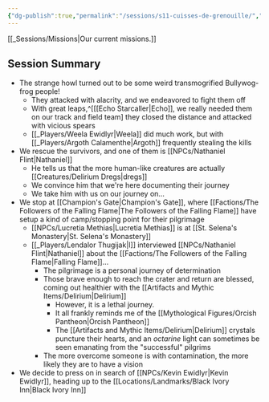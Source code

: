 ```yaml
---
{"dg-publish":true,"permalink":"/sessions/s11-cuisses-de-grenouille/","noteIcon":""}
---
```



[[_Sessions/Missions\|Our current missions.]]

## Session Summary
- The strange howl turned out to be some weird transmogrified Bullywog-frog people!
	- They attacked with alacrity, and we endeavored to fight them off
	- With great leaps,^[[[Echo Starcaller\|Echo]], we really needed them on our track and field team] they closed the distance and attacked with vicious spears
	- [[_Players/Weela Ewidlyr\|Weela]] did much work, but with [[_Players/Argoth Calamenthe\|Argoth]] frequently stealing the kills
- We rescue the survivors, and one of them is [[NPCs/Nathaniel Flint\|Nathaniel]]
	- He tells us that the more human-like creatures are actually [[Creatures/Delirium Dregs\|dregs]]
	- We convince him that we're here documenting their journey
	- We take him with us on our journey on...
- We stop at [[Champion's Gate\|Champion's Gate]], where [[Factions/The Followers of the Falling Flame\|The Followers of the Falling Flame]] have setup a kind of camp/stopping point for their pilgrimage
	- [[NPCs/Lucretia Methias\|Lucretia Methias]] is at [[St. Selena's Monastery\|St. Selena's Monastery]]
	- [[_Players/Lendalor Thugijak\|I]] interviewed [[NPCs/Nathaniel Flint\|Nathaniel]] about the [[Factions/The Followers of the Falling Flame\|Falling Flame]]...
		- The pilgrimage is a personal journey of determination
		- Those brave enough to reach the crater and return are blessed, coming out healthier with the [[Artifacts and Mythic Items/Delirium\|Delirium]]
			- However, it is a lethal journey.
			- It all frankly reminds me of the [[Mythological Figures/Orcish Pantheon\|Orcish Pantheon]]
			- The [[Artifacts and Mythic Items/Delirium\|Delirium]] crystals puncture their hearts, and an *octarine* light can sometimes be seen emanating from the "successful" pilgrims
		- The more overcome someone is with contamination, the more likely they are to have a vision
- We decide to press on in search of [[NPCs/Kevin Ewidlyr\|Kevin Ewidlyr]], heading up to the [[Locations/Landmarks/Black Ivory Inn\|Black Ivory Inn]]
